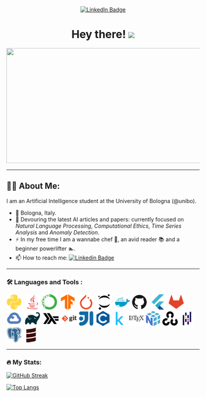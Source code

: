 <div id="badges" align="center">
  <a href="https://www.linkedin.com/in/ericrossetto/">
    <img src="https://img.shields.io/badge/LinkedIn-blue?style=for-the-badge&logo=linkedin&logoColor=white" alt="LinkedIn Badge"/>
  </a>  
  <h1>
  Hey there! 
  <img src="https://media.giphy.com/media/hvRJCLFzcasrR4ia7z/giphy.gif" width="30px"/>
  </h1>
</div>

<div align="center">
  <img src="https://media.giphy.com/media/zOvBKUUEERdNm/giphy.gif" width="600" height="300"/>
</div>

___

## :man_technologist: About Me:

I am an Artificial Intelligence student at the University of Bologna (@unibo). 

- :round_pushpin:  Bologna, Italy.
- :seedling:  Devouring the latest AI articles and papers: currently focused on *Natural Language Processing*, *Computational Ethics*, *Time Series Analysis* and *Anomaly Detection*.
- :zap:   In my free time I am a wannabe chef :spaghetti:, an avid reader :books: and a beginner powerlifter :swimmer:.
- :mailbox: How to reach me: [![Linkedin Badge](https://img.shields.io/badge/-ericrossetto-blue?style=flat&logo=Linkedin&logoColor=white)](https://www.linkedin.com/in/ericrossetto/)

___

### :hammer_and_wrench: Languages and Tools :

<div>
  <img src="https://github.com/devicons/devicon/blob/master/icons/python/python-plain.svg" title="Python" alt="Python" width="40" height="40"/>&nbsp;
  <img src="https://github.com/devicons/devicon/blob/master/icons/java/java-plain.svg" title="Java" **alt="Java" width="40" height="40"/>
  <img src="https://github.com/devicons/devicon/blob/master/icons/anaconda/anaconda-original.svg" title="Anaconda" alt="Anaconda" width="40" height="40"/>&nbsp;
  <img src="https://github.com/devicons/devicon/blob/master/icons/tensorflow/tensorflow-original.svg" title="Tensorflow" alt="Tensorflow" width="40" height="40"/>&nbsp;
  <img src="https://github.com/devicons/devicon/blob/master/icons/pytorch/pytorch-original.svg" title="pytorch" alt="pytorch" width="40" height="40"/>&nbsp;
  <img src="https://github.com/devicons/devicon/blob/master/icons/jupyter/jupyter-plain.svg" title="Jupyter" alt="Jupyter" width="40" height="40"/>&nbsp;
  <img src="https://github.com/devicons/devicon/blob/master/icons/docker/docker-plain.svg" title="Docker" **alt="Docker" width="40" height="40"/>
  <img src="https://github.com/devicons/devicon/blob/master/icons/github/github-original.svg" title="Github" alt="Github" width="40" height="40"/>&nbsp;
  <img src="https://github.com/devicons/devicon/blob/master/icons/flutter/flutter-original.svg" title="Flutter" alt="Flutter" width="40" height="40"/>&nbsp;
  <img src="https://github.com/devicons/devicon/blob/master/icons/gitlab/gitlab-plain.svg"  title="Gitlab" alt="Gitlab" width="40" height="40"/>&nbsp;
  <img src="https://github.com/devicons/devicon/blob/master/icons/googlecloud/googlecloud-plain.svg" title="googlecloud" alt="googlecloud" width="40" height="40"/>&nbsp;
  <img src="https://github.com/devicons/devicon/blob/master/icons/gradle/gradle-plain.svg" title="Gradle" alt="Gradle" width="40" height="40"/>&nbsp;
  <img src="https://github.com/devicons/devicon/blob/master/icons/haskell/haskell-plain.svg" title="Haskell"  alt="Haskell" width="40" height="40"/>&nbsp;
  <img src="https://github.com/devicons/devicon/blob/master/icons/git/git-original-wordmark.svg" title="Git" **alt="Git" width="40" height="40"/>
  <img src="https://github.com/devicons/devicon/blob/master/icons/intellij/intellij-plain.svg" title="IntelliJ" **alt="IntelliJ" width="40" height="40"/>
  <img src="https://github.com/devicons/devicon/blob/master/icons/c/c-plain.svg" title="C" **alt="C" width="40" height="40"/>
  <img src="https://github.com/devicons/devicon/blob/master/icons/kaggle/kaggle-original.svg" title="Kaggle" **alt="Kaggle" width="40" height="40"/>
  <img src="https://github.com/devicons/devicon/blob/master/icons/latex/latex-original.svg" title="Latex" **alt="Latex" width="40" height="40"/>
  <img src="https://github.com/devicons/devicon/blob/master/icons/numpy/numpy-original.svg" title="Numpy" **alt="Numpy" width="40" height="40"/>
  <img src="https://github.com/devicons/devicon/blob/master/icons/opencv/opencv-plain.svg" title="OpenCV" **alt="OpenCV" width="40" height="40"/>
  <img src="https://github.com/devicons/devicon/blob/master/icons/pandas/pandas-original.svg" title="Pandas" **alt="Pandas" width="40" height="40"/>
  <img src="https://github.com/devicons/devicon/blob/master/icons/postgresql/postgresql-plain.svg" title="postgresql" **alt="postgresql" width="40" height="40"/>
  <img src="https://github.com/devicons/devicon/blob/master/icons/scala/scala-plain.svg" title="scala" **alt="scala" width="40" height="40"/>
</div>

___

### :fire: My Stats:

[![GitHub Streak](http://github-readme-streak-stats.herokuapp.com?user=Erhtric&theme=monokai&hide_border=False)](https://git.io/streak-stats)

[![Top Langs](https://github-readme-stats.vercel.app/api/top-langs/?username=Erhtric&layout=compact&theme=monokai)](https://github.com/anuraghazra/github-readme-stats)

